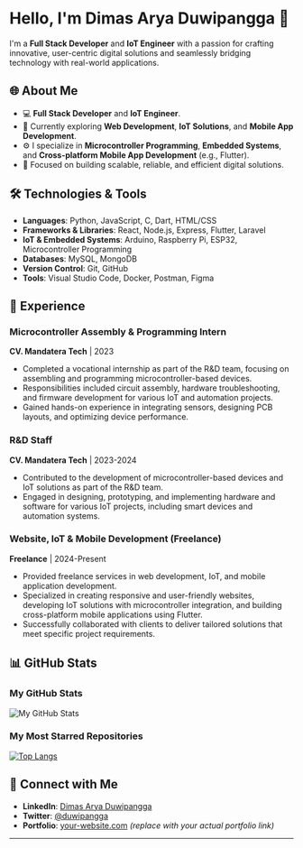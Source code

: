 # Hello, I'm **Dimas Arya Duwipangga** 👋

I'm a **Full Stack Developer** and **IoT Engineer** with a passion for crafting innovative, user-centric digital solutions and seamlessly bridging technology with real-world applications.

## 🌐 About Me

- 💻 **Full Stack Developer** and **IoT Engineer**.
- 🌱 Currently exploring **Web Development**, **IoT Solutions**, and **Mobile App Development**.
- ⚙️ I specialize in **Microcontroller Programming**, **Embedded Systems**, and **Cross-platform Mobile App Development** (e.g., Flutter).
- 🎯 Focused on building scalable, reliable, and efficient digital solutions.

## 🛠️ Technologies & Tools

- **Languages**: Python, JavaScript, C, Dart, HTML/CSS
- **Frameworks & Libraries**: React, Node.js, Express, Flutter, Laravel
- **IoT & Embedded Systems**: Arduino, Raspberry Pi, ESP32, Microcontroller Programming
- **Databases**: MySQL, MongoDB
- **Version Control**: Git, GitHub
- **Tools**: Visual Studio Code, Docker, Postman, Figma

## 🚀 Experience

### **Microcontroller Assembly & Programming Intern**  
**CV. Mandatera Tech** | 2023  
- Completed a vocational internship as part of the R&D team, focusing on assembling and programming microcontroller-based devices.
- Responsibilities included circuit assembly, hardware troubleshooting, and firmware development for various IoT and automation projects.
- Gained hands-on experience in integrating sensors, designing PCB layouts, and optimizing device performance.

### **R&D Staff**  
**CV. Mandatera Tech** | 2023-2024  
- Contributed to the development of microcontroller-based devices and IoT solutions as part of the R&D team.
- Engaged in designing, prototyping, and implementing hardware and software for various IoT projects, including smart devices and automation systems.

### **Website, IoT & Mobile Development (Freelance)**  
**Freelance** | 2024-Present  
- Provided freelance services in web development, IoT, and mobile application development.
- Specialized in creating responsive and user-friendly websites, developing IoT solutions with microcontroller integration, and building cross-platform mobile applications using Flutter.
- Successfully collaborated with clients to deliver tailored solutions that meet specific project requirements.

## 📊 GitHub Stats

### My GitHub Stats

![My GitHub Stats](https://github-readme-stats.vercel.app/api?username=duwipangga&show_icons=true&hide_title=true&count_private=true&hide=prs)

### My Most Starred Repositories

[![Top Langs](https://github-readme-stats.vercel.app/api/top-langs/?username=duwipangga&layout=compact&langs_count=6)](https://github.com/duwipangga)

## 📣 Connect with Me

- **LinkedIn**: [Dimas Arya Duwipangga](https://www.linkedin.com/in/dimas-arya-duwipangga/)
- **Twitter**: [@duwipangga](https://twitter.com/duwipangga)
- **Portfolio**: [your-website.com](https://your-website.com) *(replace with your actual portfolio link)*

---

<!---
DUWIPANGGA/DUWIPANGGA is a ✨ special ✨ repository because its `README.md` (this file) appears on your GitHub profile.
You can click the Preview link to take a look at your changes.
--->
